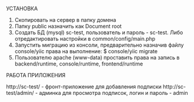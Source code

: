 УСТАНОВКА

1. Скопировать на сервер в папку домена
2. Папку public назначить как Document root
3. Создать БД (mysql) sc-test, пользователь и пароль - sc-test. Либо отредактировать настройки в common/config/main.php
4. Запустить миграцию из консоли, предварительно назначив файлу console/yiic права на выполнение:
	$ console/yiic migrate
5. Пользователю apache (www-data) проставить права на запись в backend/runtime, console/runtime, frontend/runtime

РАБОТА ПРИЛОЖЕНИЯ

http://sc-test/ - фронт-приложение для добавления подписки
http://sc-test/admin/ - админка для просмотра подписок, логин и пароль - admin